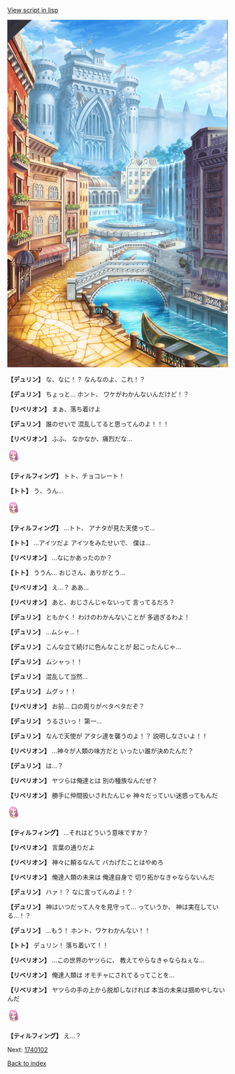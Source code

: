 [View script in lisp](../scripts/1740101.txt)

![006_town.png](../images/backgrounds/006_town.png)

**【デュリン】**
な、なに！？
なんなのよ、これ！？

**【デュリン】**
ちょっと…
ホント、
ワケがわかんないんだけど！？

**【リベリオン】**
まぁ、落ち着けよ

**【デュリン】**
誰のせいで
混乱してると思ってんのよ！！！

**【リベリオン】**
ふふ、
なかなか、痛烈だな…

<img src="../images/units/101411.png" alt="101411.png" height="34"/>

**【ティルフィング】**
トト、チョコレート！

**【トト】**
う、うん…

<img src="../images/units/101411.png" alt="101411.png" height="34"/>

**【ティルフィング】**
…トト、
アナタが見た天使って…

**【トト】**
…アイツだよ
アイツをみたせいで、
僕は…

**【リベリオン】**
…なにかあったのか？

**【トト】**
ううん…
おじさん、ありがとう…

**【リベリオン】**
え…？
ああ…

**【リベリオン】**
あと、おじさんじゃないって
言ってるだろ？

**【デュリン】**
ともかく！
わけのわかんないことが
多過ぎるわよ！

**【デュリン】**
…ムシャ…！

**【デュリン】**
こんな立て続けに色んなことが
起こったんじゃ…

**【デュリン】**
ムシャっ！！

**【デュリン】**
混乱して当然…

**【デュリン】**
ムグッ！！

**【リベリオン】**
お前…
口の周りがベタベタだぞ？

**【デュリン】**
うるさいっ！
第一…

**【デュリン】**
なんで天使が
アタシ達を襲うのよ！？
説明しなさいよ！！

**【リベリオン】**
…神々が人類の味方だと
いったい誰が決めたんだ？

**【デュリン】**
は…？

**【リベリオン】**
ヤツらは俺達とは
別の種族なんだぜ？

**【リベリオン】**
勝手に仲間扱いされたんじゃ
神々だっていい迷惑ってもんだ

<img src="../images/units/101411.png" alt="101411.png" height="34"/>

**【ティルフィング】**
…それはどういう意味ですか？

**【リベリオン】**
言葉の通りだよ

**【リベリオン】**
神々に頼るなんて
バカげたことはやめろ

**【リベリオン】**
俺達人類の未来は
俺達自身で
切り拓かなきゃならないんだ

**【デュリン】**
ハァ！？
なに言ってんのよ！？

**【デュリン】**
神はいつだって人々を見守って…
っていうか、
神は実在している…！？

**【デュリン】**
…もう！
ホント、ワケわかんない！！

**【トト】**
デュリン！
落ち着いて！！

**【リベリオン】**
…この世界のヤツらに、
教えてやらなきゃならねぇな…

**【リベリオン】**
俺達人類は
オモチャにされてるってことを…

**【リベリオン】**
ヤツらの手の上から脱却しなければ
本当の未来は掴めやしないんだ

<img src="../images/units/101411.png" alt="101411.png" height="34"/>

**【ティルフィング】**
え…？

Next: [1740102](1740102.md)

[Back to index](index.md)
